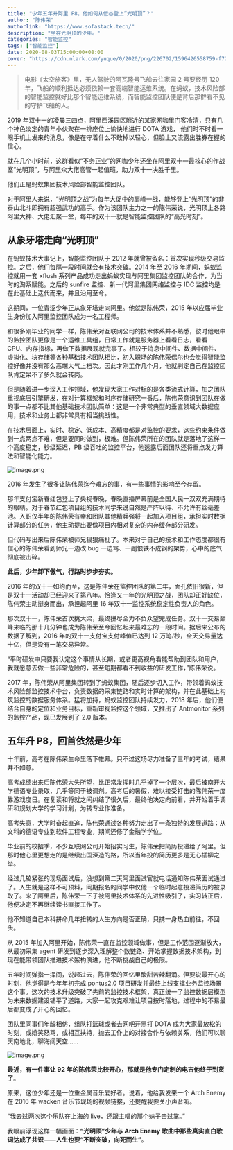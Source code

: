 ```yaml
---
title: "少年五年升阿里 P8，他如何从低谷登上“光明顶”？"
author: "陈伟荣"
authorlink: "https://www.sofastack.tech/"
description: "坐在光明顶的少年。"
categories: "智能监控"
tags: ["智能监控"]
date: 2020-08-03T15:00:00+08:00
cover: "https://cdn.nlark.com/yuque/0/2020/png/226702/1596426558759-f72a9872-0d59-4482-b6bc-3a8b34342341.png"
---
```


> 电影《太空旅客》里，无人驾驶的阿瓦隆号飞船去往家园 2 号要经历 120 年，飞船的顺利抵达必须依赖一套高端智能运维系统。在蚂蚁，技术风险部的智能监控就好比那个智能运维系统，而智能监控团队便是背后那群看不见的守护飞船的人。

2019 年双十一的凌晨三四点，阿里西溪园区附近的某家网咖里门客冷清，只有几个神色淡定的青年小伙聚在一排座位上愉快地进行 DOTA 游戏， 他们时不时看一眼手机上发来的消息，像是在守着什么不敢掉以轻心，但脸上又流露出胜券在握的信心。

就在几个小时前，这群看似“不务正业”的网咖少年还坐在阿里双十一最核心的作战室“光明顶”，与阿里众大佬高管一起值班，助力双十一决胜千里。

他们正是蚂蚁集团技术风险部智能监控团队。

对于阿里人来说，“光明顶之战”为每年大促中的巅峰一战，能够登上“光明顶”的非泰山北斗即拥有超强武功的高手。作为该团队主力之一的陈伟荣说，光明顶上各路阿里大神、大佬汇聚一堂，每年的双十一就是智能监控团队的“高光时刻”。

## 从象牙塔走向“光明顶”

在蚂蚁技术大事记上，智能监控团队于 2012 年就曾被留名：首次实现秒级交易监控。之后，他们每隔一段时间就会有技术突破。2014 年至 2016 年期间，蚂蚁监控就用一套 xflush 系列产品成功走出蚂蚁实现与阿里集团监控团队的合作，为当时的淘系赋能。之后的 sunfire 监控、新一代阿里集团网络监控与 IDC 监控均是在此基础上迭代而来，并且沿用至今。

这期间，一位青涩少年正从象牙塔走向阿里。他就是陈伟荣，2015 年以应届毕业生身份加入阿里监控团队成为一名工程师。

和很多刚毕业的同学一样，陈伟荣对互联网公司的技术体系并不熟悉，彼时他眼中的监控团队更像是一个运维工具组，日常工作就是服务器上看看日志，看看 CPU、内存指标，再做下数据展现就完事了。相较于消息中间件、数据中间件、虚拟化、块存储等各种基础技术团队相比，初入职场的陈伟荣偶尔也会觉得智能监控好像并没有那么高端大气上档次。因此才刚工作几个月，他就判定自己在监控团队肯定呆不了多久就会转岗。

但是随着进一步深入工作领域，他发现大家工作对标的是各类流式计算，加之团队重视底层引擎研发，在对计算框架和时序存储研究一番后，陈伟荣意识到团队在做的事一点都不比其他基础技术团队简单：这是一个非常典型的垂直领域大数据应用，技术和业务上都非常具有相当挑战性。

在技术层面上，实时、稳定、低成本、高精度都是对监控的要求，这些约束条件做到一点两点不难，但是要同时做到，极难。但陈伟荣所在的团队就是落地了这样一个高度稳定，秒级延迟，PB 级吞吐的监控平台，他透露后面团队还将重点发力算法和智能化能力。

![image.png](https://cdn.nlark.com/yuque/0/2020/png/226702/1595994897381-8dcd5744-6de9-476e-b1a1-aefc14011fe3.png)

2016 年发生了很多让陈伟荣迄今难忘的事，有一些事情的影响至今存留。

那年支付宝新春红包登上了央视春晚，春晚直播屏幕前是全国人民一双双充满期待的眼睛。对于春节红包项目组的技术同学来说自然是严阵以待、不允许有丝毫差池。入职仅半年的陈伟荣有幸和团队其他精兵强将一起加入项目组，承担实时数据计算部分的任务，他主动提出要做项目内相对复杂的内存缓存部分研发。

但代码写出来后陈伟荣被师兄狠狠痛批了。本来对于自己的技术和工作态度都很有信心的陈伟荣看到师兄一边改 bug 一边骂、一副恨铁不成钢的架势，心中的底气彻底被击碎。

**此后，少年卸下傲气，行路时步步夯实。**

2016 年的双十一如约而至，这是陈伟荣在监控团队的第二年，面孔依旧很新，但是双十一活动却已经迎来了第八年。恰逢又一年的光明顶之战，团队却正好缺位，陈伟荣主动挺身而出，承担起阿里 16 年双十一监控系统稳定性负责人的角色。

那次双十一，陈伟荣首次挑大梁，最终拼尽全力不负众望完成任务。双十一交易巅峰来临的那十几分钟也成为陈伟荣至今回忆起来最难忘的一段时间。据后来公布的数据了解到，2016 年的双十一支付宝支付峰值已达到 12 万笔/秒，全天交易量达十亿，但是没有一笔交易异常。

“平时研发中只要我认定这个事情从长期，或者更高视角看能帮助到团队和用户，我就愿意去做一些非常危险的，甚至短期都看不到收益的研发工作，”陈伟荣说。

2017 年，陈伟荣从阿里集团转到了蚂蚁集团，随后逐步切入工作，带领着蚂蚁技术风险部监控技术中台，负责数据的采集链路和实时计算的架构，并在此基础上构筑监控的数据服务体系。猛将加持，蚂蚁监控团队持续发力，2018 年后，他们便结合自身的定位和业务目标，重新审视监控这个领域，又推出了 Antmonitor 系列的监控产品，现已发展到了 2.0 版本。

## 五年升 P8，回首依然是少年

十年前，高考在陈伟荣生命里落下帷幕。只不过这场尽力准备了三年的考试，结果并不如意。

高考成绩出来后陈伟荣大失所望，比正常发挥时几乎掉了一个层次，最后被南开大学德语专业录取，几乎等同于被调剂。高考后的暑假，难以接受打击的陈伟荣一度靠游戏度日。在复读和将就之间纠结了很久后，最终他决定向前看，并开始着手调研和规划大学的学习计划，为转专业作准备。

高考失意，大学时奋起直追，陈伟荣通过各种努力走出了一条独特的发展道路：从文科的德语专业到软件工程专业，期间还修了金融学学位。

毕业前的校招季，不少互联网公司开始招实习生，陈伟荣把简历投递给了阿里。但那时他心里更想走的是继续出国深造的路，所以当年投的简历更多是无心插柳之举。

经过几轮紧张的现场面试后，没想到第二天阿里面试官就电话通知陈伟荣面试通过了。人生就是这样不可预料，同期报名的同学中仅他一个临时起意投递简历的被录取了。来了阿里后，陈伟荣一下子被阿里技术体系的先进性吸引了，实习转正后，他便决定不再继续读书直接工作了。

他不知道自己本科拼命几年扭转的人生方向是否正确，只携一身热血前往，不回头。

从 2015 年加入阿里开始，陈伟荣一直在监控领域做事，但是工作范围逐渐放大，从最初采集 agent 研发到逐步深入理解整个数链路、开始掌握数据技术架构，到现在能带领团队推进技术架构演进，他不断挑战自己的极限。

五年时间弹指一挥间，说起过去，陈伟荣的回忆里酸甜苦辣翻涌。但要说最开心的时刻，他觉得是今年年初完成 pontus2.0 项目研发并最终上线支撑业务监控场景这个事。这次的技术升级突破了先前的监控技术框架，真正统一了监控数据层模型为未来数据建设铺平了道路，大家一起攻克艰难让项目按时落地，过程中的不易最后都变成了开心的回忆。

团队里同事们年龄相仿，组队打篮球或者去网吧开黑打 DOTA 成为大家最放松的时刻，或嬉笑怒骂，或相互扶持，抛去工作上的对接合作与依赖关系，他们可以聊天南地北，聊海阔天空……

![image.png](https://cdn.nlark.com/yuque/0/2020/png/226702/1595995140709-071158b9-e486-4642-b908-952e2f0c9e9c.png)

**最近，有一件事让 92 年的陈伟荣比较开心，那就是他专门定制的电吉他终于到货了**。

原来，这位少年还是一位重金属音乐爱好者。说着，他给我发来一个 Arch Enemy 在 2016 年 wacken 音乐节现场的视频链接，还提醒我要关小声音听。

“我去过两次这个乐队在上海的 live，还跟主唱的那个妹子击过掌。”

我眼前浮现这样一幅画面：**“光明顶”少年与 Arch Enemy 歌曲中那些真实直白歌词达成了共识——人生也要“不断突破，向死而生”**。
